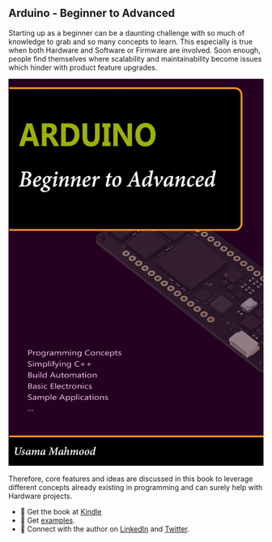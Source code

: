 ## Arduino - Beginner to Advanced

Starting up as a beginner can be a daunting challenge with so much of knowledge to grab and so many concepts to learn. This especially is true when both Hardware and Software or Firmware are involved. Soon enough, people find themselves where scalability and maintainability become issues which hinder with product feature upgrades.

![Arduino - Beginner to Advanced](./.images/Book%20Cover%20Side.jpg)

Therefore, core features and ideas are discussed in this book to leverage different concepts already existing in programming and can surely help with Hardware projects.


* :beginner: Get the book at [Kindle](https://www.amazon.com/dp/B0BRQTT1D2)
* :beginner: Get [examples](https://github.com/arduino-ba/examples).
* :beginner: Connect with the author on [LinkedIn](https://www.linkedin.com/in/usa-m/) and [Twitter](https://twitter.com/usama_inn).
